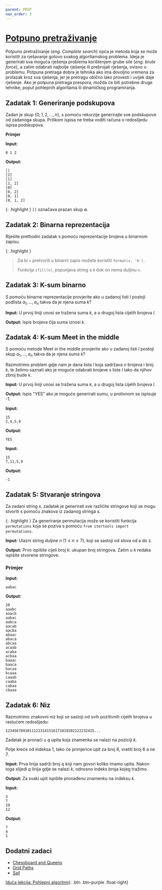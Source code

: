 ```yaml
---
parent: PRSP
nav_order: 3
---
```


# [Potpuno pretraživanje](https://cses.fi/book/book.pdf#chapter.5)

Potpuno pretraživanje (*eng. Complete search*) opća je metoda koja se može koristiti za rješavanje gotovo svakog algoritamskog problema. Ideja je generirati sva moguća rješenja problema korištenjem grube sile (*eng. brute force*), a zatim odabrati najbolje rješenje ili prebrojati rješenja, ovisno o problemu.
Potpuna pretraga dobra je tehnika ako ima dovoljno vremena za prolazak kroz sva rješenja, jer je pretragu obično lako provesti i uvijek daje rješenje. Ako je potpuna pretraga prespora, možda će biti potrebne druge tehnike, poput pohlepnih algoritama ili dinamičkog programiranja.

## Zadatak 1: Generiranje podskupova

Zadan je skup $\{0, 1, 2, ..., n\}$, s pomoću rekurzije generirajte sve podskupove od zadanoga skupa.
Prilikom ispisa ne treba voditi računa o redoslijedu ispisa podskupova.

**Primjer**

**Input:**

```text
0 1 2
```

**Output:**

```text
[]
[2]
[1]
[1, 2]
[0]
[0, 2]
[0, 1]
[0, 1, 2]
```

{: .highlight }
`[]` označava prazan skup $\emptyset$.

## Zadatak 2: Binarna reprezentacija

Riješite prethodni zadatak s pomoću reprezentacije brojeva u binarnom zapisu.

{: .highlight }
> Da bi `x` pretvorili u binarni zapis možete koristiti `format(x, 'b')`.
>
> Funkcija `zfill(n)`, popunjava string s `0` dok on nema duljinu `n`.

## Zadatak 3: K-sum binarno

S pomoću binarne reprezentacije provjerite ako u zadanoj listi $l$ postoji podlista ${a_1, ..., a_n}$ takva da je njena suma $k$?

**Input:**
U prvoj liniji unosi se tražena suma $k$, a u drugoj lista cijelih brojeva $l$.

**Output:**
Ispis brojeva čija suma iznosi $k$.

## Zadatak 4: K-sum Meet in the middle

S pomoću metode Meet in the middle provjerite ako u zadanoj listi $l$ postoji skup ${a_1, ..., a_n}$ takva da je njena suma $k$?

Razmotrimo problem gdje nam je dana lista $l$ koja sadržava $n$ brojeva i broj $k$, te želimo saznati ako je moguće odabrati brojeve s liste $l$ tako da njihov zbroj bude $k$.

**Input:**
U prvoj liniji unosi se tražena suma $k$, a u drugoj lista cijelih brojeva $l$.

**Output:**
Ispis "YES" ako je moguće generirati sumu, u protivnom se ispisuje -1.

**Input:**

```text
15
2,4,5,9
```

**Output:**

```text
YES
```

**Input:**

```text
15
7,11,5,9
```

**Output:**

```text
-1
```

## Zadatak 5: Stvaranje stringova

Za zadani string $s$, zadatak je generirati sve različite stringove koji se mogu stvoriti s pomoću znakova iz zadanog stringa $s$.

{: .highlight }
Za generiranje permutacija može se koristiti funkcija `permutations` koja se poziva s pomoću `from itertools import permutations`.

**Input:**
Ulazni string duljine $n$ ($1 \le n \le 7$), koji se sastoji od slova od a do z.

**Output:**
Prvo ispišite cijeli broj $k$: ukupan broj stringova. Zatim u $k$ redaka ispišite stvorene stringove.

### Primjer

**Input:**

```text
aabac
```

**Output:**

```text
20
aaabc
aaacb
aabac
aabca
aacab
aacba
abaac
abaca
abcaa
acaab
acaba
acbaa
baaac
baaca
bacaa
bcaaa
caaab
caaba
cabaa
cbaaa
```

## Zadatak 6: Niz

Razmotrimo znakovni niz koji se sastoji od svih pozitivnih cijelih brojeva u rastućem redoslijedu:

```text
12345678910111213141516171819202122232425...
```

Zadatak je pronaći u $q$ upita koja znamenka se nalazi na poziciji $k$.

Polje kreće od indeksa 1, tako će primjerice upit za broj 6, vratiti broj 6 a ne 7.

**Input:**
Prva linija sadrži broj $q$ koji nam govori koliko imamo upita.
Nakon toga slijedi $q$ linija gdje se nalazi $k$, odnosno indeks broja kojeg tražimo.

**Output:**
Za svaki upit ispišite pronađenu znamenku na indeksu $k$.

**Input:**

```text
3
7
19
12
```

**Output:**

```text
7
4
1
```

## Dodatni zadaci

- [Chessboard and Queens](https://cses.fi/problemset/task/1624)
- [Grid Paths](https://cses.fi/problemset/task/1625)
- [Sail](https://codeforces.com/problemset/problem/298/B)

[Iduća lekcija: Pohlepni algoritmi](../pohlepni-algoritmi){: .btn .btn-purple .float-right}
